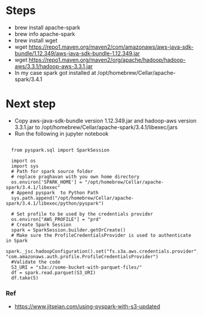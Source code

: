 # Steps
- brew install apache-spark
- brew info apache-spark
- brew install wget
- wget https://repo1.maven.org/maven2/com/amazonaws/aws-java-sdk-bundle/1.12.349/aws-java-sdk-bundle-1.12.349.jar
- wget https://repo1.maven.org/maven2/org/apache/hadoop/hadoop-aws/3.3.1/hadoop-aws-3.3.1.jar
- In my case spark got installed at /opt/homebrew/Cellar/apache-spark/3.4.1
# Next step
- Copy aws-java-sdk-bundle version 1.12.349.jar and hadoop-aws version 3.3.1.jar to /opt/homebrew/Cellar/apache-spark/3.4.1/libexec/jars
- Run the following in jupyter notebook
  
```python:

  from pyspark.sql import SparkSession
  
  import os
  import sys
  # Path for spark source folder
  # replace praghavan with you own home directory
  os.environ['SPARK_HOME'] = "/opt/homebrew/Cellar/apache-spark/3.4.1/libexec"
  # Append pyspark  to Python Path
  sys.path.append("/opt/homebrew/Cellar/apache-spark/3.4.1/libexec/python/pyspark")
  
  # Set profile to be used by the credentials provider
  os.environ["AWS_PROFILE"] = "prd"
  # Create Spark Session
  spark = SparkSession.builder.getOrCreate()
  # Make sure the ProfileCredentialsProvider is used to authenticate in Spark
  spark._jsc.hadoopConfiguration().set("fs.s3a.aws.credentials.provider", "com.amazonaws.auth.profile.ProfileCredentialsProvider")
  #Validate the code
  S3_URI = "s3a://some-bucket-with-parquet-files/"
  df = spark.read.parquet(S3_URI)
  df.take(5)
``` 

### Ref
- https://www.jitsejan.com/using-pyspark-with-s3-updated
